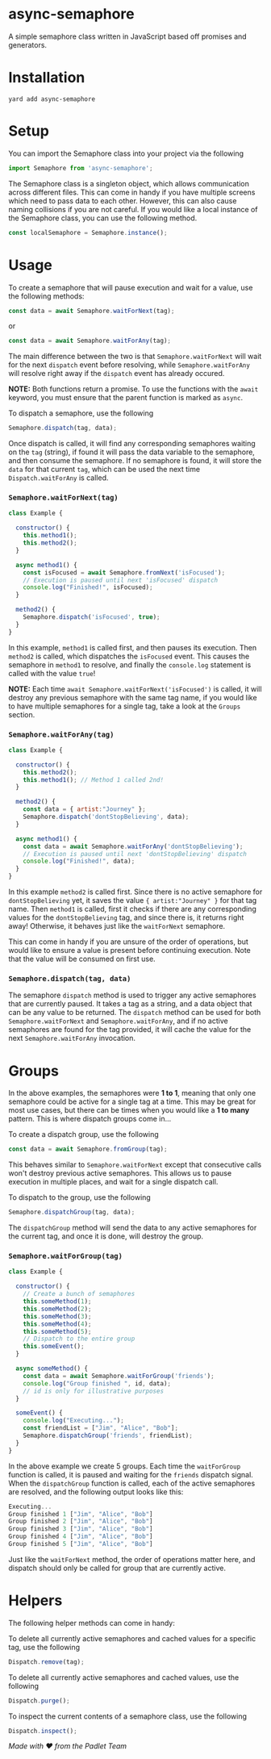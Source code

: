 # async-semaphore
A simple semaphore class written in JavaScript based off promises and generators.

# Installation

```
yard add async-semaphore
```

# Setup

You can import the Semaphore class into your project via the following

```Javascript
import Semaphore from 'async-semaphore';
```

The Semaphore class is a singleton object, which allows communication across different files. This can come in handy if you have multiple screens which need to pass data to each other. However, this can also cause naming collisions if you are not careful. If you would like a local instance of the Semaphore class, you can use the following method.

```Javascript
const localSemaphore = Semaphore.instance();
```

# Usage

To create a semaphore that will pause execution and wait for a value, use the following methods:

```Javascript
const data = await Semaphore.waitForNext(tag);
```
or
```Javascript
const data = await Semaphore.waitForAny(tag);
```

The main difference between the two is that `Semaphore.waitForNext` will wait for the next `dispatch` event before resolving, while `Semaphore.waitForAny` will resolve right away if the `dispatch` event has already occured.

<b>NOTE:</b> Both functions return a promise. To use the functions with the `await` keyword, you must ensure that the parent function is marked as `async`.

To dispatch a semaphore, use the following

```Javascript
Semaphore.dispatch(tag, data);
```

Once dispatch is called, it will find any corresponding semaphores waiting on the `tag` (string), if found it will pass the data variable to the semaphore, and then consume the semaphore. If no semaphore is found, it will store the `data` for that current `tag`, which can be used the next time `Dispatch.waitForAny` is called.

### `Semaphore.waitForNext(tag)`


```Javascript
class Example {

  constructor() {
    this.method1();
    this.method2();
  }

  async method1() {
    const isFocused = await Semaphore.fromNext('isFocused');
    // Execution is paused until next 'isFocused' dispatch
    console.log("Finished!", isFocused);
  }

  method2() {
    Semaphore.dispatch('isFocused', true);
  }
}
```
In this example, `method1` is called first, and then pauses its execution. Then `method2` is called, which dispatches the `isFocused` event. This causes the semaphore in `method1` to resolve, and finally the `console.log` statement is called with the value `true`!

<b>NOTE:</b> Each time `await Semaphore.waitForNext('isFocused')` is called, it will destroy any previous semaphore with the same tag name, if you would like to have multiple semaphores for a single tag, take a look at the `Groups` section.

### `Semaphore.waitForAny(tag)`

```Javascript
class Example {

  constructor() {
    this.method2();
    this.method1(); // Method 1 called 2nd!
  }

  method2() {
    const data = { artist:"Journey" };
    Semaphore.dispatch('dontStopBelieving', data);
  }

  async method1() {
    const data = await Semaphore.waitForAny('dontStopBelieving');
    // Execution is paused until next 'dontStopBelieving' dispatch
    console.log("Finished!", data);
  }
}
```

In this example `method2` is called first. Since there is no active semaphore for `dontStopBelieving` yet, it saves the value `{ artist:"Journey" }` for that tag name. Then `method1` is called, first it checks if there are any corresponding values for the `dontStopBelieving` tag, and since there is, it returns right away! Otherwise, it behaves just like the `waitForNext` semaphore.

This can come in handy if you are unsure of the order of operations, but would like to ensure a value is present before continuing execution. Note that the value will be consumed on first use.

### `Semaphore.dispatch(tag, data)`

The semaphore `dispatch` method is used to trigger any active semaphores that are currently paused. It takes a tag as a string, and a data object that can be any value to be returned. The `dispatch` method can be used for both `Semaphore.waitForNext` and `Semaphore.waitForAny`, and if no active semaphores are found for the tag provided, it will cache the value for the next `Semaphore.waitForAny` invocation.

# Groups

In the above examples, the semaphores were <b>1 to 1</b>, meaning that only one semaphore could be active for a single tag at a time. This may be great for most use cases, but there can be times when you would like a <b>1 to many</b> pattern. This is where dispatch groups come in...

To create a dispatch group, use the following

```Javascript
const data = await Semaphore.fromGroup(tag);
```

This behaves similar to `Semaphore.waitForNext` except that consecutive calls won't destroy previous active semaphores. This allows us to pause execution in multiple places, and wait for a single dispatch call.

To dispatch to the group, use the following

```Javascript
Semaphore.dispatchGroup(tag, data);
```

The `dispatchGroup` method will send the data to any active semaphores for the current tag, and once it is done, will destroy the group.

### `Semaphore.waitForGroup(tag)`

```Javascript
class Example {

  constructor() {
    // Create a bunch of semaphores
    this.someMethod(1);
    this.someMethod(2);
    this.someMethod(3);
    this.someMethod(4);
    this.someMethod(5);
    // Dispatch to the entire group
    this.someEvent();
  }

  async someMethod() {
    const data = await Semaphore.waitForGroup('friends');
    console.log("Group finished ", id, data);
    // id is only for illustrative purposes
  }

  someEvent() {
    console.log("Executing...");
    const friendList = ["Jim", "Alice", "Bob"];
    Semaphore.dispatchGroup('friends', friendList);
  }
}
```

In the above example we create 5 groups. Each time the `waitForGroup` function is called, it is paused and waiting for the `friends` dispatch signal. When the `dispatchGroup` function is called, each of the active semaphores are resolved, and the following output looks like this:

```Javascript
Executing...
Group finished 1 ["Jim", "Alice", "Bob"]
Group finished 2 ["Jim", "Alice", "Bob"]
Group finished 3 ["Jim", "Alice", "Bob"]
Group finished 4 ["Jim", "Alice", "Bob"]
Group finished 5 ["Jim", "Alice", "Bob"]
```

Just like the `waitForNext` method, the order of operations matter here, and dispatch should only be called for group that are currently active.

# Helpers

The following helper methods can come in handy:

To delete all currently active semaphores and cached values for a specific tag, use the following

```Javascript
Dispatch.remove(tag);
```

To delete all currently active semaphores and cached values, use the following

```Javascript
Dispatch.purge();
```

To inspect the current contents of a semaphore class, use the following
```Javascript
Dispatch.inspect();
```

<i>Made with ♥ from the Padlet Team<i>
